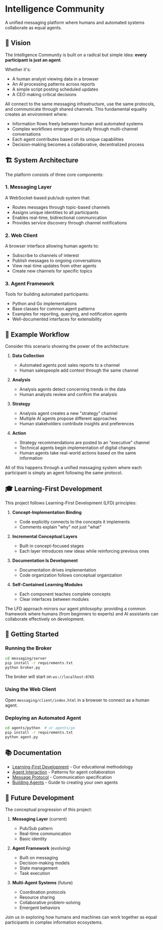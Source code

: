 # Intelligence Community

A unified messaging platform where humans and automated systems collaborate as equal agents.

## 🌟 Vision

The Intelligence Community is built on a radical but simple idea: **every participant is just an agent**.

Whether it's:
- A human analyst viewing data in a browser
- An AI processing patterns across reports
- A simple script posting scheduled updates
- A CEO making critical decisions

All connect to the same messaging infrastructure, use the same protocols, and communicate through shared channels. This fundamental equality creates an environment where:

- Information flows freely between human and automated systems
- Complex workflows emerge organically through multi-channel conversations
- Each agent contributes based on its unique capabilities
- Decision-making becomes a collaborative, decentralized process

## 🏗️ System Architecture

The platform consists of three core components:

### 1. Messaging Layer

A WebSocket-based pub/sub system that:
- Routes messages through topic-based channels
- Assigns unique identities to all participants
- Enables real-time, bidirectional communication
- Provides service discovery through channel notifications

### 2. Web Client

A browser interface allowing human agents to:
- Subscribe to channels of interest
- Publish messages to ongoing conversations
- View real-time updates from other agents
- Create new channels for specific topics

### 3. Agent Framework

Tools for building automated participants:
- Python and Go implementations
- Base classes for common agent patterns
- Examples for reporting, querying, and notification agents
- Well-documented interfaces for extensibility

## 💼 Example Workflow

Consider this scenario showing the power of the architecture:

1. **Data Collection**
   - Automated agents post sales reports to a channel
   - Human salespeople add context through the same channel

2. **Analysis**
   - Analysis agents detect concerning trends in the data
   - Human analysts review and confirm the analysis

3. **Strategy**
   - Analysis agent creates a new "strategy" channel
   - Multiple AI agents propose different approaches
   - Human stakeholders contribute insights and preferences

4. **Action**
   - Strategy recommendations are posted to an "executive" channel
   - Technical agents begin implementation of digital changes
   - Human agents take real-world actions based on the same information

All of this happens through a unified messaging system where each participant is simply an agent following the same protocol.

## 🎓 Learning-First Development

This project follows Learning-First Development (LFD) principles:

1. **Concept-Implementation Binding**
   - Code explicitly connects to the concepts it implements
   - Comments explain "why" not just "what"

2. **Incremental Conceptual Layers**
   - Built in concept-focused stages
   - Each layer introduces new ideas while reinforcing previous ones

3. **Documentation Is Development**
   - Documentation drives implementation
   - Code organization follows conceptual organization

4. **Self-Contained Learning Modules**
   - Each component teaches complete concepts
   - Clear interfaces between modules

The LFD approach mirrors our agent philosophy: providing a common framework where humans (from beginners to experts) and AI assistants can collaborate effectively on development.

## 🚀 Getting Started

### Running the Broker

```bash
cd messaging/server
pip install -r requirements.txt
python broker.py
```

The broker will start on `ws://localhost:8765`

### Using the Web Client

Open `messaging/client/index.html` in a browser to connect as a human agent.

### Deploying an Automated Agent

```bash
cd agents/python  # or agents/go
pip install -r requirements.txt
python agent.py
```

## 📚 Documentation

- [Learning-First Development](docs/LEARNING-FIRST.md) - Our educational methodology
- [Agent Interaction](agents/docs/AGENT-INTERACTION.md) - Patterns for agent collaboration
- [Message Protocol](messaging/docs/PROTOCOL.md) - Communication specification
- [Building Agents](agents/README.md) - Guide to creating your own agents

## 🔭 Future Development

The conceptual progression of this project:

1. **Messaging Layer** (current)
   - Pub/Sub pattern
   - Real-time communication
   - Basic identity

2. **Agent Framework** (evolving)
   - Built on messaging
   - Decision-making models
   - State management
   - Task execution

3. **Multi-Agent Systems** (future)
   - Coordination protocols
   - Resource sharing
   - Collaborative problem-solving
   - Emergent behaviors

Join us in exploring how humans and machines can work together as equal participants in complex information ecosystems.